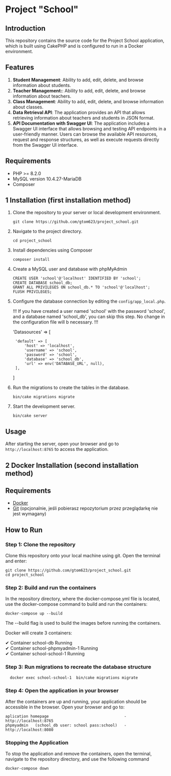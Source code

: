 
# Project "School"

## Introduction

This repository contains the source code for the Project School application, which is built using CakePHP and is configured to run in a Docker environment.

## Features

1. **Student Management**: Ability to add, edit, delete, and browse information about students.
2. **Teacher Management:**: Ability to add, edit, delete, and browse information about teachers.
3. **Class Management**: Ability to add, edit, delete, and browse information about classes.
4. **Data Retrieval API**: The application provides an API that allows retrieving information about teachers and students in JSON format.
5. **API Documentation with Swagger UI**: The application includes a Swagger UI interface that allows browsing and testing API endpoints in a user-friendly manner. Users can browse the available API resources, request and response structures, as well as execute requests directly from the Swagger UI interface.

## Requirements

- PHP >= 8.2.0
- MySQL version 10.4.27-MariaDB
- Composer

## 1 Installation (first installation method)

1. Clone the repository to your server or local development environment.
    ```
    git clone https://github.com/gtom623/project_school.git
    ```
2. Navigate to the project directory.
    ```
    cd project_school
    ```
3. Install dependencies using Composer
    ```
    composer install
    ```
4. Create a MySQL user and database with phpMyAdmin
    ```
    CREATE USER 'school'@'localhost' IDENTIFIED BY 'school';
    CREATE DATABASE school_db;
    GRANT ALL PRIVILEGES ON school_db.* TO 'school'@'localhost';
    FLUSH PRIVILEGES;
    
    ```
4. Configure the database connection by editing the `config/app_local.php`.
 
   !!! If you have created a user named 'school' with the password 'school', and a database named 'school_db', you can skip this step. No change in the configuration file will b necessary. !!!
 
    'Datasources' => [

        'default' => [
            'host' => 'localhost',
            'username' => 'school',
            'password' => 'school',
            'database' => 'school_db',
            'url' => env('DATABASE_URL', null),
        ],
    ]

5. Run the migrations to create the tables in the database.
    ```
    bin/cake migrations migrate
    ```
6. Start the development server.
    ```
    bin/cake server
    ```

## Usage

After starting the server, open your browser and go to `http://localhost:8765` to access the application.

## 2 Docker Installation  (second installation method)

## Requirements

- [Docker](https://www.docker.com/products/docker-desktop)
- [Git](https://git-scm.com/downloads) (opcjonalnie, jeśli pobierasz repozytorium przez przeglądarkę nie jest wymagany)

## How to Run

### Step 1: Clone the repository

Clone this repository onto your local machine using git. Open the terminal and enter:

```
git clone https://github.com/gtom623/project_school.git
cd project_school
```
### Step 2: Build and run the containers

In the repository directory, where the docker-compose.yml file is located, use the docker-compose command to build and run the containers:
```
docker-compose up --build
```
The --build flag is used to build the images before running the containers.

Docker will create 3 containers:

 ✔ Container school-db            Running                                                                         
 ✔ Container school-phpmyadmin-1  Running                                                                         
 ✔ Container school-school-1      Running  

### Step 3: Run migrations to recreate the database structure
```
  docker exec school-school-1  bin/cake migrations migrate
```
### Step 4: Open the application in your browser

After the containers are up and running, your application should be accessible in the browser. Open your browser and go to:
```
aplication homepage                                 - http://localhost:8765
phpmyadmin   (school_db user: school pass:school)   - http://localhost:8080
```

### Stopping the Application
To stop the application and remove the containers, open the terminal, navigate to the repository directory, and use the following command
```
docker-compose down
```